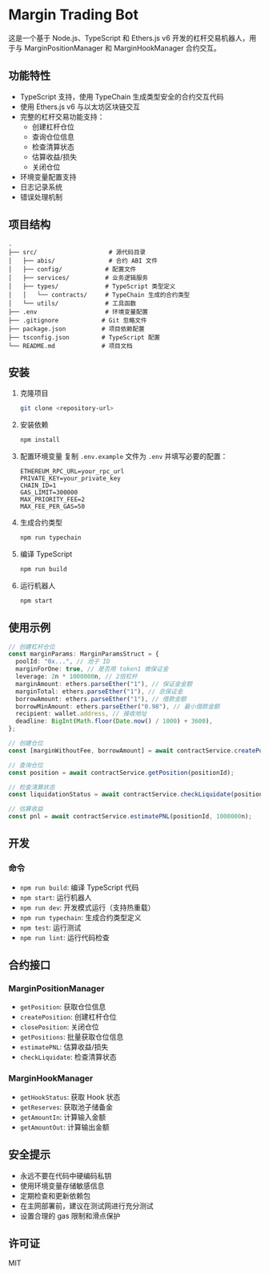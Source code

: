 # Margin Trading Bot

这是一个基于 Node.js、TypeScript 和 Ethers.js v6 开发的杠杆交易机器人，用于与 MarginPositionManager 和 MarginHookManager 合约交互。

## 功能特性

- TypeScript 支持，使用 TypeChain 生成类型安全的合约交互代码
- 使用 Ethers.js v6 与以太坊区块链交互
- 完整的杠杆交易功能支持：
  - 创建杠杆仓位
  - 查询仓位信息
  - 检查清算状态
  - 估算收益/损失
  - 关闭仓位
- 环境变量配置支持
- 日志记录系统
- 错误处理机制

## 项目结构

```plaintext
.
├── src/                    # 源代码目录
│   ├── abis/               # 合约 ABI 文件
│   ├── config/            # 配置文件
│   ├── services/          # 业务逻辑服务
│   ├── types/             # TypeScript 类型定义
│   │   └── contracts/     # TypeChain 生成的合约类型
│   └── utils/             # 工具函数
├── .env                   # 环境变量配置
├── .gitignore            # Git 忽略文件
├── package.json          # 项目依赖配置
├── tsconfig.json         # TypeScript 配置
└── README.md             # 项目文档
```

## 安装

1. 克隆项目

   ```bash
   git clone <repository-url>
   ```

2. 安装依赖

   ```bash
   npm install
   ```

3. 配置环境变量
   复制 `.env.example` 文件为 `.env` 并填写必要的配置：

   ```plaintext
   ETHEREUM_RPC_URL=your_rpc_url
   PRIVATE_KEY=your_private_key
   CHAIN_ID=1
   GAS_LIMIT=300000
   MAX_PRIORITY_FEE=2
   MAX_FEE_PER_GAS=50
   ```

4. 生成合约类型

   ```bash
   npm run typechain
   ```

5. 编译 TypeScript

   ```bash
   npm run build
   ```

6. 运行机器人

   ```bash
   npm start
   ```

## 使用示例

```typescript
// 创建杠杆仓位
const marginParams: MarginParamsStruct = {
  poolId: "0x...", // 池子 ID
  marginForOne: true, // 是否用 token1 做保证金
  leverage: 2n * 1000000n, // 2倍杠杆
  marginAmount: ethers.parseEther("1"), // 保证金金额
  marginTotal: ethers.parseEther("1"), // 总保证金
  borrowAmount: ethers.parseEther("1"), // 借款金额
  borrowMinAmount: ethers.parseEther("0.98"), // 最小借款金额
  recipient: wallet.address, // 接收地址
  deadline: BigInt(Math.floor(Date.now() / 1000) + 3600),
};

// 创建仓位
const [marginWithoutFee, borrowAmount] = await contractService.createPosition(marginParams);

// 查询仓位
const position = await contractService.getPosition(positionId);

// 检查清算状态
const liquidationStatus = await contractService.checkLiquidate(positionId);

// 估算收益
const pnl = await contractService.estimatePNL(positionId, 1000000n);
```

## 开发

### 命令

- `npm run build`: 编译 TypeScript 代码
- `npm start`: 运行机器人
- `npm run dev`: 开发模式运行（支持热重载）
- `npm run typechain`: 生成合约类型定义
- `npm test`: 运行测试
- `npm run lint`: 运行代码检查

## 合约接口

### MarginPositionManager

- `getPosition`: 获取仓位信息
- `createPosition`: 创建杠杆仓位
- `closePosition`: 关闭仓位
- `getPositions`: 批量获取仓位信息
- `estimatePNL`: 估算收益/损失
- `checkLiquidate`: 检查清算状态

### MarginHookManager

- `getHookStatus`: 获取 Hook 状态
- `getReserves`: 获取池子储备金
- `getAmountIn`: 计算输入金额
- `getAmountOut`: 计算输出金额

## 安全提示

- 永远不要在代码中硬编码私钥
- 使用环境变量存储敏感信息
- 定期检查和更新依赖包
- 在主网部署前，建议在测试网进行充分测试
- 设置合理的 gas 限制和滑点保护

## 许可证

MIT
